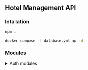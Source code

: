 ## Hotel Management API

### Intallation
```bash
npm i

docker compose -f database.yml up -d
``` 

### Modules

<details>
<summary>Auth modules</summary>

| Routes  | Body(1) / Param(2) | 
| :--: | :--: |
| `v1/auth/login`  | [1] **userName**: string, **password**: string |
| `v1/auth/register`  | [1] **userName**: string, **password**: string **email**: string, **fullName**: string, **phone**: string, **gender**: number, **salary**: number, **field**: number, **city**: string, **country**: string, **roleId**: number |

</details>